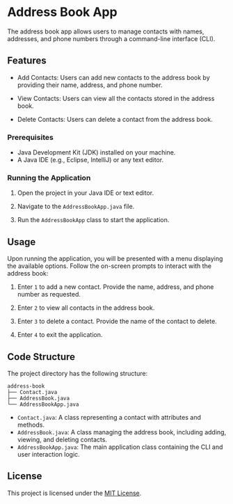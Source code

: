 # Address Book App

The address book app allows users to manage contacts with names, addresses, and phone numbers through a command-line interface (CLI).

## Features

- Add Contacts: Users can add new contacts to the address book by providing their name, address, and phone number.

- View Contacts: Users can view all the contacts stored in the address book.

- Delete Contacts: Users can delete a contact from the address book.

### Prerequisites

- Java Development Kit (JDK) installed on your machine.
- A Java IDE (e.g., Eclipse, IntelliJ) or any text editor.

### Running the Application

1. Open the project in your Java IDE or text editor.

2. Navigate to the `AddressBookApp.java` file.

3. Run the `AddressBookApp` class to start the application.

## Usage

Upon running the application, you will be presented with a menu displaying the available options. Follow the on-screen prompts to interact with the address book:

1. Enter `1` to add a new contact. Provide the name, address, and phone number as requested.

2. Enter `2` to view all contacts in the address book.

3. Enter `3` to delete a contact. Provide the name of the contact to delete.

4. Enter `4` to exit the application.

## Code Structure

The project directory has the following structure:

```
address-book
├── Contact.java
├── AddressBook.java
└── AddressBookApp.java
```

- `Contact.java`: A class representing a contact with attributes and methods.
- `AddressBook.java`: A class managing the address book, including adding, viewing, and deleting contacts.
- `AddressBookApp.java`: The main application class containing the CLI and user interaction logic.

## License

This project is licensed under the [MIT License](LICENSE).
